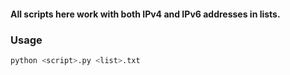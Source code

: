 #### All scripts here work with both IPv4 and IPv6 addresses in lists.

### Usage
```bash
python <script>.py <list>.txt
```
